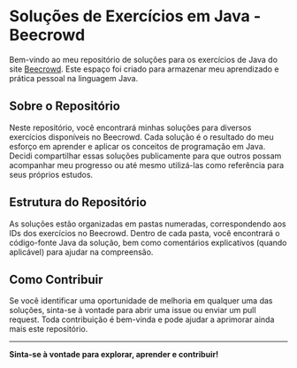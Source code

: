 # Soluções de Exercícios em Java - Beecrowd

Bem-vindo ao meu repositório de soluções para os exercícios de Java do site [Beecrowd](https://www.beecrowd.com.br/). Este espaço foi criado para armazenar meu aprendizado e prática pessoal na linguagem Java.

## Sobre o Repositório

Neste repositório, você encontrará minhas soluções para diversos exercícios disponíveis no Beecrowd. Cada solução é o resultado do meu esforço em aprender e aplicar os conceitos de programação em Java. Decidi compartilhar essas soluções publicamente para que outros possam acompanhar meu progresso ou até mesmo utilizá-las como referência para seus próprios estudos.

## Estrutura do Repositório

As soluções estão organizadas em pastas numeradas, correspondendo aos IDs dos exercícios no Beecrowd. Dentro de cada pasta, você encontrará o código-fonte Java da solução, bem como comentários explicativos (quando aplicável) para ajudar na compreensão.

## Como Contribuir

Se você identificar uma oportunidade de melhoria em qualquer uma das soluções, sinta-se à vontade para abrir uma issue ou enviar um pull request. Toda contribuição é bem-vinda e pode ajudar a aprimorar ainda mais este repositório.

---

**Sinta-se à vontade para explorar, aprender e contribuir!**
```

